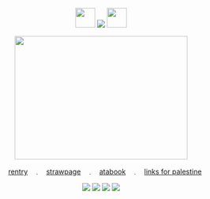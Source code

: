 
<div align="center">
<p align="center"> <img src="https://64.media.tumblr.com/08f1157e4fb62352185b36afec10b822/67f379b253a55304-79/s75x75_c1/2dd301de7828b4fb0d8607ba40db757cc46bd729.gifv" width="40" height="40" /> <img src="https://komarev.com/ghpvc/?username=kyostro&label=🔥&color=b81816&style=plastic&base=40000" /> <img src="https://64.media.tumblr.com/581809eba389f8d2ccce2c57b2eb9b8a/67f379b253a55304-15/s75x75_c1/f4206f7a9cad6744daa64d2f7c4a7afb3c4970be.gifv" width="40" height="40" />
<p align="center">
  <p align="center"> 

<img src="https://i.imgur.com/dgy96Qz.png" width="350" height="250" />

 <p align="center"> 


‎ ‎ ‎ ‎ 
[rentry](https://rentry.co/kyostro) ‎ ‎‎ ﹒ ‎‎ ‎‎ [strawpage](https://kyodraw.straw.page/) ‎ ‎‎ ﹒ ‎‎ ‎‎ [atabook](https://kyostro.atabook.org/) ‎ ‎‎ ﹒ ‎‎ ‎‎  [links for palestine](https://x.com/l0veol0gy5/status/1788378594806272129)
 <p align="center">
 <img src="https://neospring.org/api/util/ext/image?img=https://files.catbox.moe/herd2z.gif" /> <img src="https://neospring.org/api/util/ext/image?img=https://files.catbox.moe/ystne0.gif" /> <img src="https://neospring.org/api/util/ext/image?img=https://files.catbox.moe/8uu0bc.gif" /> <img src="https://neospring.org/api/util/ext/image?img=https://files.catbox.moe/nxpbf7.gif" />

